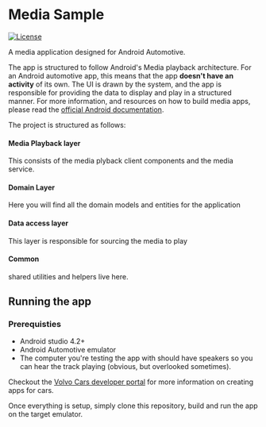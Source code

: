 # Media Sample
[![License](https://img.shields.io/badge/License-Apache%202.0-blue.svg)](https://github.com/volvo-cars/automotive-media-sample/blob/main/LICENSE.md)

A media application designed for Android Automotive.

The app is structured to follow Android's Media playback architecture. For an Android automotive app, this means that the app **doesn't have an activity** of its own. The UI is drawn by the system, and the app is responsible for providing the data to display and play in a structured manner. For more information, and resources on how to build media apps, please read the [official Android documentation](https://developer.android.com/guide/topics/media-apps/media-apps-overview).

The project is structured as follows:

#### Media Playback layer
This consists of the media plyback client components and the media service.

#### Domain Layer

Here you will find all the domain models and entities for the application

#### Data access layer
This layer is responsible for sourcing the media to play

#### Common
shared utilities and helpers live here. 

## Running the app
### Prerequisties
* Android studio 4.2+
* Android Automotive emulator
* The computer you're testing the app with should have speakers so you can hear the track playing (obvious, but overlooked sometimes).

Checkout the [Volvo Cars developer portal](https://developer.android.com/guide/topics/media-apps/media-apps-overview) for more information on creating apps for cars.

Once everything is setup, simply clone this repository, build and run the app on the target emulator.
